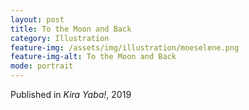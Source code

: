 ```yaml
---
layout: post
title: To the Moon and Back
category: Illustration
feature-img: /assets/img/illustration/moeselene.png
feature-img-alt: To the Moon and Back
mode: portrait
---
```


Published in *Kira Yaba!*, 2019
